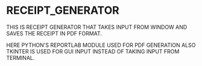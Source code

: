 # RECEIPT_GENERATOR 
THIS IS RECEIPT GENERATOR THAT TAKES INPUT FROM WINDOW AND SAVES THE RECEIPT IN PDF FORMAT.

HERE PYTHON'S REPORTLAB MODULE USED FOR PDF GENERATION 
ALSO TKINTER IS USED FOR GUI INPUT INSTEAD OF TAKING INPUT FROM TERMINAL.
